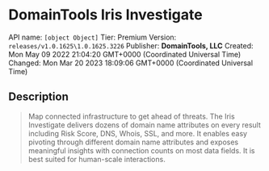 # DomainTools Iris Investigate
API name: `[object Object]`
Tier: Premium
Version: `releases/v1.0.1625\1.0.1625.3226`
Publisher: **DomainTools, LLC**
Created: Mon May 09 2022 21:04:20 GMT+0000 (Coordinated Universal Time)
Changed: Mon Mar 20 2023 18:09:06 GMT+0000 (Coordinated Universal Time)

## Description
> Map connected infrastructure to get ahead of threats. The Iris Investigate delivers dozens of domain name attributes on every result including Risk Score, DNS, Whois, SSL, and more. It enables easy pivoting through different domain name attributes and exposes meaningful insights with connection counts on most data fields. It is best suited for human-scale interactions.
